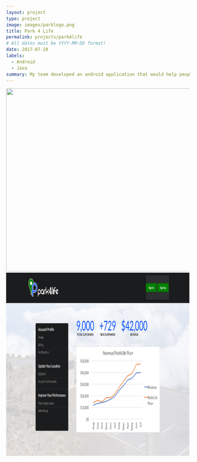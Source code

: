 ```yaml
---
layout: project
type: project
image: images/parklogo.png
title: Park 4 Life
permalink: projects/park4life
# All dates must be YYYY-MM-DD format!
date: 2017-07-20
labels:
  - Android
  - Java
summary: My team developed an android application that would help people find parking before they reach their destination. This app was created for AngelHack.
---
```

<div class="ui small rounded images">
  <div style="height:500px;width:500px">
    <img style="height:500px;width:700px" src="../images/parkhome.PNG">
    <img style="height:500px;width:700px" src="../images/parkbusiness.PNG">
</div>




